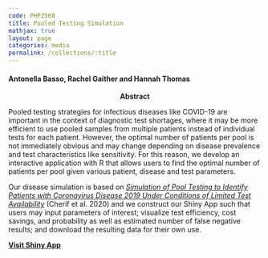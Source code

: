 ```yaml
---
code: PHP2560
title: Pooled Testing Simulation
mathjax: true
layout: page
categories: media
permalink: /collections/:title
---
```


#### Antonella Basso, Rachel Gaither and Hannah Thomas

<center><b> Abstract </b></center> 

Pooled testing strategies for infectious diseases like COVID-19 are important in the context of diagnostic test shortages, where it may be more efficient to use pooled samples from multiple patients instead of individual tests for each patient. However, the optimal number of patients per pool is not immediately obvious and may change depending on disease prevalence and test characteristics like sensitivity. For this reason, we develop an interactive application with R that allows users to find the optimal number of patients per pool given various patient, disease and test parameters.

Our disease simulation is based on [*Simulation of Pool Testing to Identify Patients with Coronavirus Disease 2019 Under Conditions of Limited Test Availability*](https://www.ncbi.nlm.nih.gov/pmc/articles/PMC7315509/) (Cherif et al. 2020) and we construct our Shiny App such that users may input parameters of interest; visualize test efficiency, cost savings, and probability as well as estimated number of false negative results; and download the resulting data for their own use.

[**Visit Shiny App**](https://rgaither.shinyapps.io/2560_final_project/)
